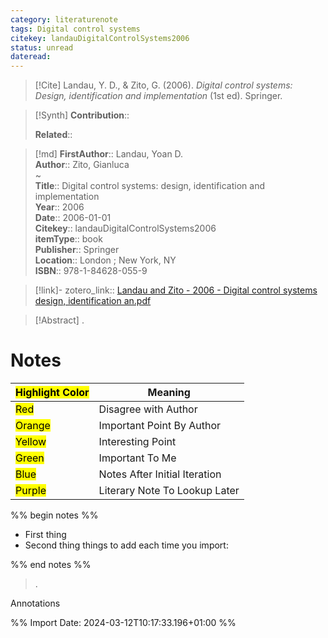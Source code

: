 ```yaml
---
category: literaturenote
tags: Digital control systems
citekey: landauDigitalControlSystems2006
status: unread
dateread:
---
```


> [!Cite]
> Landau, Y. D., & Zito, G. (2006). _Digital control systems: Design, identification and implementation_ (1st ed). Springer.

>[!Synth]
>**Contribution**:: 
>
>**Related**:: 
>

>[!md]
> **FirstAuthor**:: Landau, Yoan D.  
> **Author**:: Zito, Gianluca  
~    
> **Title**:: Digital control systems: design, identification and implementation  
> **Year**:: 2006  
> **Date**:: 2006-01-01  
> **Citekey**:: landauDigitalControlSystems2006  
> **itemType**:: book  
> **Publisher**:: Springer  
> **Location**:: London ; New York, NY  
> **ISBN**:: 978-1-84628-055-9    

> [!link]-
> zotero_link:: [Landau and Zito - 2006 - Digital control systems design, identification an.pdf](zotero://select/library/items/JJQUCRME)


> [!Abstract]
>.
> 
# Notes

| <mark class="hltr-grey">Highlight Color</mark> | Meaning                       |
| ---------------------------------------------- | ----------------------------- |
| <mark class="hltr-red">Red</mark>              | Disagree with Author          |
| <mark class="hltr-orange">Orange</mark>        | Important Point By Author     |
| <mark class="hltr-yellow">Yellow</mark>        | Interesting Point             |
| <mark class="hltr-green">Green</mark>          | Important To Me               |
| <mark class="hltr-blue">Blue</mark>            | Notes After Initial Iteration |
| <mark class="hltr-purple">Purple</mark>        | Literary Note To Lookup Later |

%% begin notes %%
- First thing
- Second thing
things to add each time you import:

%% end notes %%

>.
 
 Annotations


%% Import Date: 2024-03-12T10:17:33.196+01:00 %%
